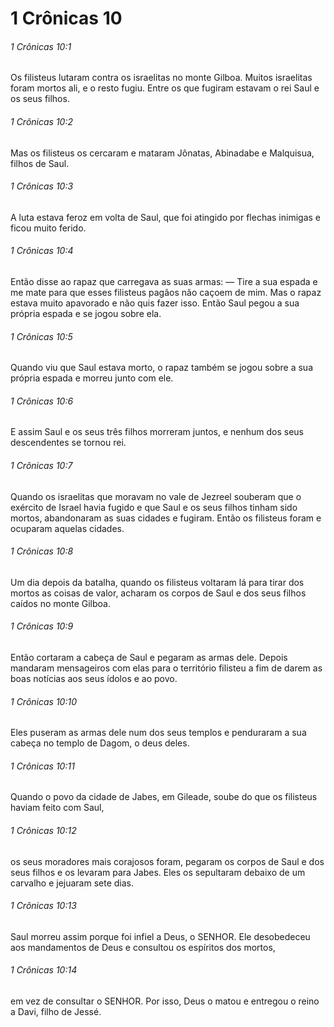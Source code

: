 # 1 Crônicas 10

###### 1 Crônicas 10:1

Os filisteus lutaram contra os israelitas no monte Gilboa. Muitos israelitas foram mortos ali, e o resto fugiu. Entre os que fugiram estavam o rei Saul e os seus filhos.

###### 1 Crônicas 10:2

Mas os filisteus os cercaram e mataram Jônatas, Abinadabe e Malquisua, filhos de Saul.

###### 1 Crônicas 10:3

A luta estava feroz em volta de Saul, que foi atingido por flechas inimigas e ficou muito ferido.

###### 1 Crônicas 10:4

Então disse ao rapaz que carregava as suas armas: — Tire a sua espada e me mate para que esses filisteus pagãos não caçoem de mim. Mas o rapaz estava muito apavorado e não quis fazer isso. Então Saul pegou a sua própria espada e se jogou sobre ela.

###### 1 Crônicas 10:5

Quando viu que Saul estava morto, o rapaz também se jogou sobre a sua própria espada e morreu junto com ele.

###### 1 Crônicas 10:6

E assim Saul e os seus três filhos morreram juntos, e nenhum dos seus descendentes se tornou rei.

###### 1 Crônicas 10:7

Quando os israelitas que moravam no vale de Jezreel souberam que o exército de Israel havia fugido e que Saul e os seus filhos tinham sido mortos, abandonaram as suas cidades e fugiram. Então os filisteus foram e ocuparam aquelas cidades.

###### 1 Crônicas 10:8

Um dia depois da batalha, quando os filisteus voltaram lá para tirar dos mortos as coisas de valor, acharam os corpos de Saul e dos seus filhos caídos no monte Gilboa.

###### 1 Crônicas 10:9

Então cortaram a cabeça de Saul e pegaram as armas dele. Depois mandaram mensageiros com elas para o território filisteu a fim de darem as boas notícias aos seus ídolos e ao povo.

###### 1 Crônicas 10:10

Eles puseram as armas dele num dos seus templos e penduraram a sua cabeça no templo de Dagom, o deus deles.

###### 1 Crônicas 10:11

Quando o povo da cidade de Jabes, em Gileade, soube do que os filisteus haviam feito com Saul,

###### 1 Crônicas 10:12

os seus moradores mais corajosos foram, pegaram os corpos de Saul e dos seus filhos e os levaram para Jabes. Eles os sepultaram debaixo de um carvalho e jejuaram sete dias.

###### 1 Crônicas 10:13

Saul morreu assim porque foi infiel a Deus, o SENHOR. Ele desobedeceu aos mandamentos de Deus e consultou os espíritos dos mortos,

###### 1 Crônicas 10:14

em vez de consultar o SENHOR. Por isso, Deus o matou e entregou o reino a Davi, filho de Jessé.

